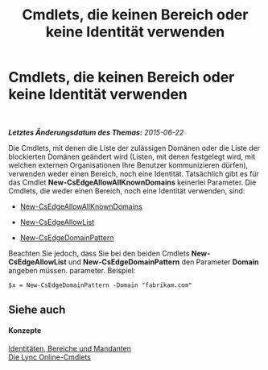 ﻿---
title: Cmdlets, die keinen Bereich oder keine Identität verwenden
TOCTitle: Cmdlets, die keinen Bereich oder keine Identität verwenden
ms:assetid: 9c50c732-3c64-4b6a-96fd-8f528eb739ce
ms:mtpsurl: https://technet.microsoft.com/de-de/library/Dn362824(v=OCS.15)
ms:contentKeyID: 56269310
ms.date: 06/01/2017
mtps_version: v=OCS.15
ms.translationtype: HT
---

# Cmdlets, die keinen Bereich oder keine Identität verwenden

 

_**Letztes Änderungsdatum des Themas:** 2015-06-22_

Die Cmdlets, mit denen die Liste der zulässigen Domänen oder die Liste der blockierten Domänen geändert wird (Listen, mit denen festgelegt wird, mit welchen externen Organisationen Ihre Benutzer kommunizieren dürfen), verwenden weder einen Bereich, noch eine Identität. Tatsächlich gibt es für das Cmdlet **New-CsEdgeAllowAllKnownDomains** keinerlei Parameter. Die Cmdlets, die weder einen Bereich, noch eine Identität verwenden, sind:

  - [New-CsEdgeAllowAllKnownDomains](https://docs.microsoft.com/powershell/module/skype/New-CsEdgeAllowAllKnownDomains)

  - [New-CsEdgeAllowList](https://docs.microsoft.com/powershell/module/skype/New-CsEdgeAllowList)

  - [New-CsEdgeDomainPattern](https://docs.microsoft.com/powershell/module/skype/New-CsEdgeDomainPattern)

Beachten Sie jedoch, dass Sie bei den beiden Cmdlets **New-CsEdgeAllowList** und **New-CsEdgeDomainPattern** den Parameter **Domain** angeben müssen. parameter. Beispiel:

    $x = New-CsEdgeDomainPattern -Domain "fabrikam.com"

## Siehe auch

#### Konzepte

[Identitäten, Bereiche und Mandanten](identities-scopes-and-tenants-in-skype-for-business-online.md)  
[Die Lync Online-Cmdlets](the-skype-for-business-online-cmdlets.md)

